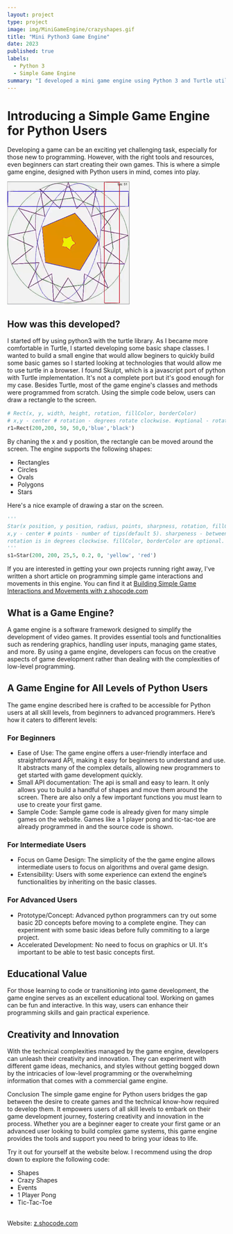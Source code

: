 ```yaml
---
layout: project
type: project
image: img/MiniGameEngine/crazyshapes.gif
title: "Mini Python3 Game Engine"
date: 2023
published: true
labels:
  - Python 3
  - Simple Game Engine
summary: "I developed a mini game engine using Python 3 and Turtle utilizing Skulpt (A javascript Turtle Port). The site is made to empower beginner and intermediate python users to build simple games. The object oriented python API is very minimal and easy to learn." 
---
```



# Introducing a Simple Game Engine for Python Users
Developing a game can be an exciting yet challenging task, especially for those new to programming. However, with the right tools and resources, even beginners can start creating their own games. This is where a simple game engine, designed with Python users in mind, comes into play.

<img class="img-fluid rounded float-start pe-4" src="../img/MiniGameEngine/crazyshapes.gif">

## How was this developed?
I started off by using python3 with the turtle library. As I became more comfortable in Turtle, I started developing some basic shape classes. I wanted to build a small engine that would allow beginers to quickly build some basic games so I started looking at technologies that would allow me to use turtle in a browser. I found Skulpt, which is a javascript port of python with Turtle implementation. It's not a complete port but it's good enough for my case. Besides Turtle, most of the game engine's classes and methods were programmed from scratch. Using the simple code below, users can draw a rectangle to the screen.
```python
# Rect(x, y, width, height, rotation, fillColor, borderColor)
# x,y - center # rotation - degrees rotate clockwise. #optional - rotation, fillColor, borderColor
r1=Rect(200,200, 50, 50,0,'blue','black')
```
By chaning the x and y position, the rectangle can be moved around the screen. The engine supports the following shapes:
- Rectangles
- Circles
- Ovals
- Polygons
- Stars


Here's a nice example of drawing a star on the screen.
```python
'''
Star(x position, y position, radius, points, sharpness, rotation, fillColor, borderColor)
x,y - center # points - number of tips(default 5). sharpeness - between 0 (wide) - 1 (narrow). 
rotation is in degrees clockwise. fillColor, borderColor are optional.
'''
s1=Star(200, 200, 25,5, 0.2, 0, 'yellow', 'red')
```

If you are interested in getting your own projects running right away, I've written a short article on programming simple game interactions and movements in this engine. You can find it at [Building Simple Game Interactions and Movements with z.shocode.com](https://manloloy.github.io/NRTechfolio/essays/gamemovements.html)

## What is a Game Engine?
A game engine is a software framework designed to simplify the development of video games. It provides essential tools and functionalities such as rendering graphics, handling user inputs, managing game states, and more. By using a game engine, developers can focus on the creative aspects of game development rather than dealing with the complexities of low-level programming.

## A Game Engine for All Levels of Python Users
The game engine described here is crafted to be accessible for Python users at all skill levels, from beginners to advanced programmers. Here’s how it caters to different levels:

### For Beginners
- Ease of Use: The game engine offers a user-friendly interface and straightforward API, making it easy for beginners to understand and use. It abstracts many of the complex details, allowing new programmers to get started with game development quickly.
- Small API documentation: The api is small and easy to learn. It only allows you to build a handful of shapes and move them around the screen. There are also only a few important functions you must learn to use to create your first game.
- Sample Code: Sample game code is already given for many simple games on the website. Games like a 1 player pong and tic-tac-toe are already programmed in and the source code is shown.
### For Intermediate Users
- Focus on Game Design: The simplicity of the the game engine allows intermediate users to focus on algorithms and overal game design.
- Extensibility: Users with some experience can extend the engine’s functionalities by inheriting on the basic classes.
### For Advanced Users
- Prototype/Concept: Advanced python programmers can try out some basic 2D concepts before moving to a complete engine. They can experiment with some basic ideas before fully commiting to a large project.
- Accelerated Development: No need to focus on graphics or UI. It's important to be able to test basic concepts first.

## Educational Value
For those learning to code or transitioning into game development, the game engine serves as an excellent educational tool. Working on games can be fun and interactive. In this way, users can enhance their programming skills and gain practical experience.

## Creativity and Innovation
With the technical complexities managed by the game engine, developers can unleash their creativity and innovation. They can experiment with different game ideas, mechanics, and styles without getting bogged down by the intricacies of low-level programming or the overwhelming information that comes with a commercial game engine.

Conclusion
The simple game engine for Python users bridges the gap between the desire to create games and the technical know-how required to develop them. It empowers users of all skill levels to embark on their game development journey, fostering creativity and innovation in the process. Whether you are a beginner eager to create your first game or an advanced user looking to build complex game systems, this game engine provides the tools and support you need to bring your ideas to life.

Try it out for yourself at the website below. I recommend using the drop down to explore the following code:
- Shapes
- Crazy Shapes
- Events
- 1 Player Pong
- Tic-Tac-Toe
<br/>
Website: <a href="https://z.shocode.com"><i class="fa-solid fa-browser"></i>z.shocode.com</a>

